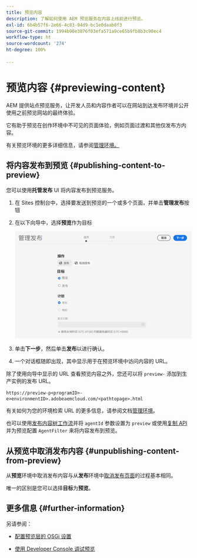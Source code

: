 ```yaml
---
title: 预览内容
description: 了解如何使用 AEM 预览服务在内容上线前进行预览。
exl-id: 6b4b57f6-2e66-4c83-94d9-bc1e0daab0f3
source-git-commit: 1994b90e3876f03efa571a9ce65b9fb8b3c90ec4
workflow-type: ht
source-wordcount: '274'
ht-degree: 100%

---
```



# 预览内容 {#previewing-content}

AEM 提供站点预览服务，让开发人员和内容作者可以在网站到达发布环境并公开使用之前预览网站的最终体验。

它有助于预览在创作环境中不可见的页面体验，例如页面过渡和其他仅发布方内容。

有关预览环境的更多详细信息，请参阅[管理环境。](/help/implementing/cloud-manager/manage-environments.md#access-preview-service)

## 将内容发布到预览 {#publishing-content-to-preview}

您可以使用&#x200B;**托管发布** UI 将内容发布到预览服务。

1. 在 Sites 控制台中，选择要发送到预览的一个或多个页面，并单击&#x200B;**管理发布**&#x200B;按钮
1. 在以下向导中，选择&#x200B;**预览**&#x200B;作为目标

   ![托管发布](/help/sites-cloud/authoring/assets/previewmanagedpublication.png)

1. 单击&#x200B;**下一步**，然后单击&#x200B;**发布**&#x200B;以进行确认。

1. 一个对话框随即出现，其中显示用于在预览环境中访问内容的 URL。


除了使用向导中显示的 URL 查看预览内容之外，您还可以将 `preview-` 添加到生产实例的发布 URL。

```
https://preview-p<programID>-e>environmentID>.adobeaemcloud.com/<pathtopage>.html
```

有关如何为您的环境检索 URL 的更多信息，请参阅文档[管理环境](/help/implementing/cloud-manager/manage-environments.md)。

也可以使用[发布内容树工作流](/help/operations/replication.md#publish-content-tree-workflow)并将 `agentId` 参数设置为 `preview` 或使用[复制 API](/help/operations/replication.md#replication-api) 并为预览配置 `AgentFilter` 来将内容发布到预览。

## 从预览中取消发布内容 {#unpublishing-content-from-preview}

从&#x200B;**预览**&#x200B;环境中取消发布内容与从&#x200B;**发布**&#x200B;环境中[取消发布页面](/help/sites-cloud/authoring/fundamentals/publishing-pages.md#unpublishing-pages)的过程基本相同。

唯一的区别是您可以选择&#x200B;**目标**&#x200B;为&#x200B;**预览**。

## 更多信息 {#further-information}

另请参阅：

* [配置预览层的 OSGi 设置](/help/implementing/preview-tier/preview-tier-configuring-osgi.md#configuring-osgi-settings-for-the-preview-tier)

* [使用 Developer Console 调试预览](/help/implementing/preview-tier/preview-tier-configuring-osgi.md#debugging-preview-using-the-developer-console)